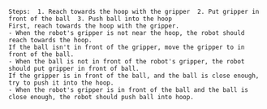 
    Steps:  1. Reach towards the hoop with the gripper  2. Put gripper in front of the ball  3. Push ball into the hoop
    First, reach towards the hoop with the gripper.
    - When the robot's gripper is not near the hoop, the robot should reach towards the hoop.
    If the ball isn't in front of the gripper, move the gripper to in front of the ball.
    - When the ball is not in front of the robot's gripper, the robot should put gripper in front of ball.
    If the gripper is in front of the ball, and the ball is close enough, try to push it into the hoop.
    - When the robot's gripper is in front of the ball and the ball is close enough, the robot should push ball into hoop.